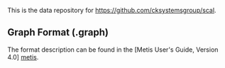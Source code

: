 This is the data repository for https://github.com/cksystemsgroup/scal.

## Graph Format (.graph)

The format description can be found in the [Metis User's Guide, Version 4.0]
[metis].

[metis]: http://www.cc.gatech.edu/dimacs10/data/manual.ps
